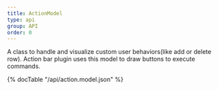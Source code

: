 ```yaml
---
title: ActionModel
type: api
group: API
order: 0
---
```

A class to handle and visualize custom user behaviors(like add or delete row).
Action bar plugin uses this model to draw buttons to execute commands.


{% docTable "/api/action.model.json" %}


